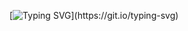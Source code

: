 [![Typing SVG](https://readme-typing-svg.demolab.com?font=Fira+Code&pause=1000&color=959595&center=true&repeat=false&width=435&lines=I'm+the+antagonist%2C+pleasure!)](https://git.io/typing-svg)
